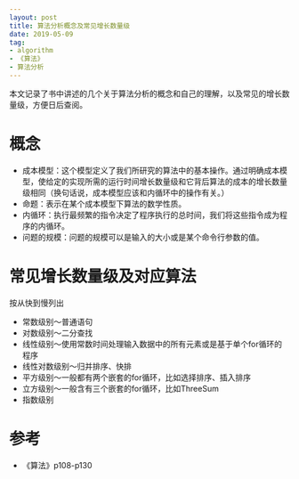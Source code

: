 ```yaml
---
layout: post
title: 算法分析概念及常见增长数量级
date: 2019-05-09
tag: 
- algorithm
- 《算法》
- 算法分析
---
```


本文记录了书中讲述的几个关于算法分析的概念和自己的理解，以及常见的增长数量级，方便日后查阅。 

<!-- more -->

# 概念

- 成本模型：这个模型定义了我们所研究的算法中的基本操作。通过明确成本模型，使给定的实现所需的运行时间增长数量级和它背后算法的成本的增长数量级相同（换句话说，成本模型应该和内循环中的操作有关。）
- 命题：表示在某个成本模型下算法的数学性质。
- 内循环：执行最频繁的指令决定了程序执行的总时间，我们将这些指令成为程序的内循环。
- 问题的规模：问题的规模可以是输入的大小或是某个命令行参数的值。

# 常见增长数量级及对应算法

按从快到慢列出

- 常数级别～普通语句
- 对数级别～二分查找
- 线性级别～使用常数时间处理输入数据中的所有元素或是基于单个for循环的程序
- 线性对数级别～归并排序、快排
- 平方级别～一般都有两个嵌套的for循环，比如选择排序、插入排序
- 立方级别～一般含有三个嵌套的for循环，比如ThreeSum
- 指数级别


# 参考

- 《算法》p108-p130